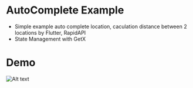 # AutoComplete Example

- Simple example auto complete location, caculation distance between 2 locations by Flutter, RapidAPI
- State Management with GetX

# Demo

![Alt text](assets/images/demo.png)


